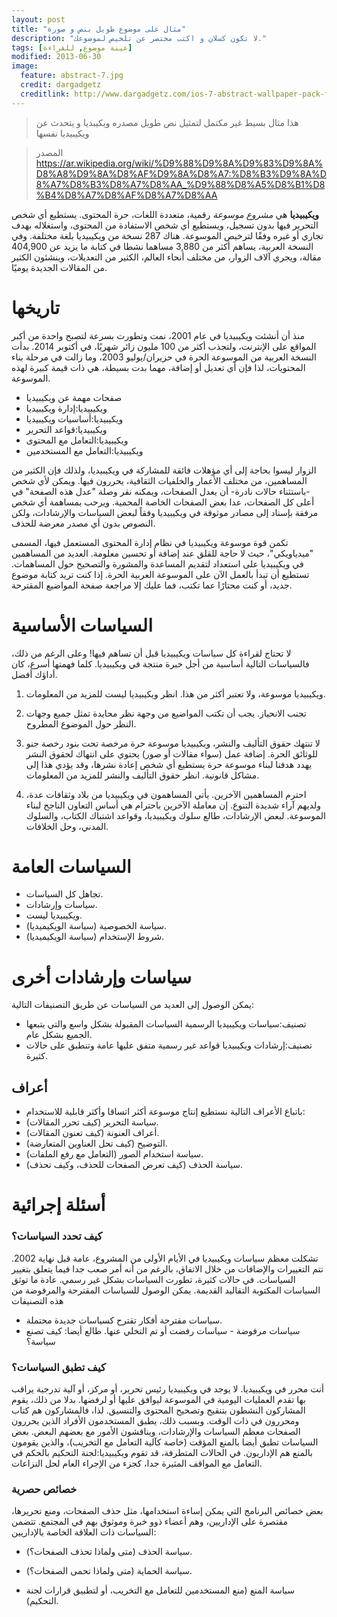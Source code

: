 ```yaml
---
layout: post
title: "مثال على موضوع طويل بنص و صورة"
description: "لا تكون كسلان و اكتب مختصر عن تلخيص لموضوعك."
tags: [عينة موضوع, للقراءة]
modified: 2013-06-30
image:
  feature: abstract-7.jpg
  credit: dargadgetz
  creditlink: http://www.dargadgetz.com/ios-7-abstract-wallpaper-pack-for-iphone-5-and-ipod-touch-retina/
---
```


> هذا مثال بسيط غير مكتمل لتمثيل نص طويل مصدره ويكيبديا و يتحدث عن ويكيبيديا نفسها

> المصدر
> https://ar.wikipedia.org/wiki/%D9%88%D9%8A%D9%83%D9%8A%D8%A8%D9%8A%D8%AF%D9%8A%D8%A7:%D8%B3%D9%8A%D8%A7%D8%B3%D8%A7%D8%AA_%D9%88%D8%A5%D8%B1%D8%B4%D8%A7%D8%AF%D8%A7%D8%AA

**ويكيبيديا** هي *مشروع موسوعة* رقمية، متعددة اللغات، حرة المحتوى. يستطيع أي شخص التحرير فيها بدون تسجيل، ويستطيع أي شخص الاستفادة من المحتوى، واستغلاله بهدف تجاري أو غيره وفقًا لترخيص الموسوعة. هناك 287 نسخة من ويكيبيديا بلغة مختلفة. وفي النسخة العربية، يساهم أكثر من 3,880 مساهما نشطا في كتابة ما يزيد عن 404,900 مقالة، ويجري آلاف الزوار، من مختلف أنحاء العالم، الكثير من التعديلات، وينشئون الكثير من المقالات الجديدة يوميًا.
# تاريخها
منذ أن أنشئت ويكيبيديا في عام 2001، نمت وتطورت بسرعة لتصبح واحدة من أكبر المواقع على الإنترنت، ولتجذب أكثر من 100 مليون زائر شهريًا، في أكتوبر 2014. بدأت النسخة العربية من الموسوعة الحرة في حزيران/يوليو 2003، وما زالت في مرحلة بناء المحتويات، لذا فإن أي تعديل أو إضافة، مهما بدت بسيطة، هي ذات قيمة كبيرة لهذه الموسوعة.


- صفحات مهمة عن ويكيبيديا
- ويكيبيديا:إدارة ويكيبيديا
- ويكيبيديا:أساسيات ويكيبيديا
- ويكيبيديا:قواعد التحرير
- ويكيبيديا:التعامل مع المحتوى
- ويكيبيديا:التعامل مع المستخدمين

الزوار ليسوا بحاجة إلى أي مؤهلات فائقة للمشاركة في ويكيبيديا، و‌لذلك فإن الكثير من المساهمين، من مختلف الأعمار والخلفيات الثقافية، يحررون فيها. ويمكن لأي شخص -باستثناء حالات نادرة- أن يعدل الصفحات، ويمكنه نقر وصلة "عدل هذه الصفحة" في أعلى كل الصفحات، عدا بعض الصفحات الخاصة المحمية. ويرحب بمساهمة أي شخص مرفقة بإسناد إلى مصادر موثوقة في ويكيبيديا وفقاً لبعض السياسات والإرشادات، ولكن النصوص بدون أي مصدر معرضة للحذف.

تكمن قوة موسوعة ويكيبيديا في نظام إدارة المحتوى المستعمل فيها، المسمى "ميدياويكي"، حيث لا حاجة للقلق عند إضافة أو تحسين معلومة. العديد من المساهمين في ويكيبيديا على استعداد لتقديم المساعدة والمشورة والتصحيح حول المساهمات.
تستطيع أن تبدأ بالعمل الآن على الموسوعة العربية الحرة. إذا كنت تريد كتابة موضوع جديد، أو كنت محتارًا عما تكتب، فما عليك إلا مراجعة صفحة المواضيع المقترحة.

# السياسات الأساسية
لا تحتاج لقراءة كل سياسات ويكيبيديا قبل أن تساهم فيها! وعلى الرغم من ذلك، فالسياسات التالية أساسية من أجل خبرة منتجة في ويكيبيديا. كلما فهمتها أسرع، كان أداؤك أفضل.

1. ويكيبيديا موسوعة، ولا تعتبر أكثر من هذا. انظر ويكيبيديا ليست للمزيد من المعلومات.

1. تجنب الانحياز. يجب أن تكتب المواضيع من وجهة نظر محايدة تمثل جميع وجهات النظر حول الموضوع المطروح.

1. لا تنتهك حقوق التأليف والنشر، ويكيبيديا موسوعة حرة مرخصة تحت بنود رخصة جنو للوثائق الحرة. إضافة عمل (سواء مقالات أو صور) يحتوي على انتهاك لحقوق النشر يهدد هدفنا لبناء موسوعة حرة يستطيع أي شخص إعادة نشرها، وقد يؤدي هذا إلى مشاكل قانونية. انظر حقوق التأليف والنشر للمزيد من المعلومات.

1. احترم المساهمين الآخرين. يأتي المساهمون في ويكيبيديا من بلاد وثقافات عدة، ولديهم آراء شديدة التنوع. إن معاملة الآخرين باحترام هي أساس التعاون الناجح لبناء الموسوعة. لبعض الإرشادات، طالع سلوك ويكيبيديا، وقواعد اشتباك الكتاب، والسلوك المدني، وحل الخلافات.

# السياسات العامة
- تجاهل كل السياسات.
- سياسات وإرشادات.
- ويكيبيديا ليست.
- سياسة الخصوصية (سياسة الويكيميديا).
- شروط الإستخدام (سياسة الويكيميديا).

# سياسات وإرشادات أخرى
يمكن الوصول إلى العديد من السياسات عن طريق التصنيفات التالية:

- تصنيف:سياسات ويكيبيديا الرسمية السياسات المقبولة بشكل واسع والتي يتبعها الجميع بشكل عام.
- تصنيف:إرشادات ويكيبيديا قواعد غير رسمية متفق عليها عامة وتنطبق على حالات كثيرة.

## أعراف
- باتباع الأعراف التالية نستطيع إنتاج موسوعة أكثر اتساقا وأكثر قابلية للاستخدام:
- سياسة التحرير (كيف تحرر المقالات).
- أعراف العنونة (كيف تعنون المقالات).
- التوضيح (كيف تحل العناوين المتعارضة).
- سياسة استخدام الصور (التعامل مع رفع الملفات).
- سياسة الحذف (كيف تعرض الصفحات للحذف، وكيف تحذف).

# أسئلة إجرائية

### كيف تحدد السياسات؟
تشكلت معظم سياسات ويكيبيديا في الأيام الأولى من المشروع، عامة قبل نهاية 2002. تتم التغييرات والإضافات من خلال الاتفاق، بالرغم من أنه أمر صعب جدا فيما يتعلق بتغيير السياسات. في حالات كثيرة، تطورت السياسات بشكل غير رسمي. عادة ما توثق السياسات المكتوبة التقاليد القديمة. يمكن الوصول للسياسات المقترحة والمرفوضة من هذه التصنيفات


- سياسات مقترحة أفكار تقترح كسياسات جديدة محتملة.
- سياسات مرفوضة - سياسات رفضت أو تم التخلي عنها.
طالع أيضا: كيف تصنع سياسة؟

### كيف تطبق السياسات؟
أنت محرر في ويكيبيديا. لا يوجد في ويكيبيديا رئيس تحرير، أو مركز، أو آلية تدرجية يراقب بها تقدم العمليات اليومية في الموسوعة ليوافق عليها أو لرفضها. بدلا من ذلك، يقوم المشاركون النشطون بتنقيح وتصحيح المحتوى والتنسيق. لذا، فالمشاركون هم كتاب ومحررون في ذات الوقت.
وبسبب ذلك، يطبق المستخدمون الأفراد الذين يحررون الصفحات معظم السياسات والإرشادات، ويناقشون الأمور مع بعضهم البعض. بعض السياسات تطبق أيضا بالمنع المؤقت (خاصة كآلية التعامل مع التخريب)، والذين يقومون بالمنع هم الإداريون. في الحالات المتطرفة، قد تقوم ويكيبيديا:لجنة التحكيم بالحكم في التعامل مع المواقف المثيرة جدا، كجزء من الإجراء العام لحل النزاعات.

### خصائص حصرية
بعض خصائص البرنامج التي يمكن إساءة استخدامها، مثل حذف الصفحات، ومنع تحريرها، مقتصرة على الإداريين، وهم أعضاء ذوو خبرة وموثوق بهم في المجتمع. تتضمن السياسات ذات العلاقة الخاصة بالإداريين:

- سياسة الحذف (متى ولماذا تحذف الصفحات؟).

- سياسة الحماية (متى ولماذا تحمى الصفحات؟).

- سياسة المنع (منع المستخدمين للتعامل مع التخريب، أو لتطبيق قرارات لجنة التحكيم).